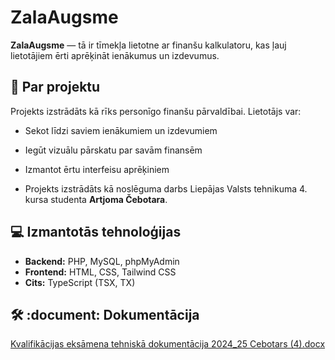 # ZalaAugsme

**ZalaAugsme** — tā ir tīmekļa lietotne ar finanšu kalkulatoru, kas ļauj lietotājiem ērti aprēķināt ienākumus un izdevumus.

## 📌 Par projektu

Projekts izstrādāts kā rīks personīgo finanšu pārvaldībai. Lietotājs var:

- Sekot līdzi saviem ienākumiem un izdevumiem
- Iegūt vizuālu pārskatu par savām finansēm
- Izmantot ērtu interfeisu aprēķiniem

- Projekts izstrādāts kā noslēguma darbs Liepājas Valsts tehnikuma 4. kursa studenta **Artjoma Čebotara**.

## :computer: Izmantotās tehnoloģijas

- **Backend:** PHP, MySQL, phpMyAdmin
- **Frontend:** HTML, CSS, Tailwind CSS
- **Cits:** TypeScript (TSX, TX)

## 🛠 :document: Dokumentācija
[Kvalifikācijas eksāmena tehniskā dokumentācija 2024_25 Cebotars  (4).docx](https://github.com/user-attachments/files/20545234/Kvalifikacijas.eksamena.tehniska.dokumentacija.2024_25.Cebotars.4.docx)
